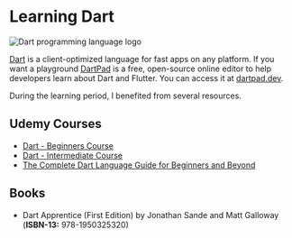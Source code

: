 # Learning Dart

![Dart programming language logo](https://dart.dev/assets/shared/dart/logo+text/horizontal/white-e71fb382ad5229792cc704b3ee7a88f8013e986d6e34f0956d89c453b454d0a5.svg)

[Dart](https://dart.dev/) is a client-optimized language for fast apps on any platform. If you want a playground [DartPad](https://dartpad.dev) is a free, open-source online editor to help developers learn about Dart and Flutter. You can access it at [dartpad.dev](https://dartpad.dev).

During the learning period, I benefited from several resources.

## Udemy Courses
- [Dart - Beginners Course](https://www.udemy.com/course/dart-beginners-course/)
- [Dart - Intermediate Course](https://www.udemy.com/course/dart-intermediate-course/)
- [The Complete Dart Language Guide for Beginners and Beyond](https://www.udemy.com/course/complete-dart-guide/)

## Books
- Dart Apprentice (First Edition) by Jonathan Sande and Matt Galloway (**ISBN-13:** 978-1950325320)
